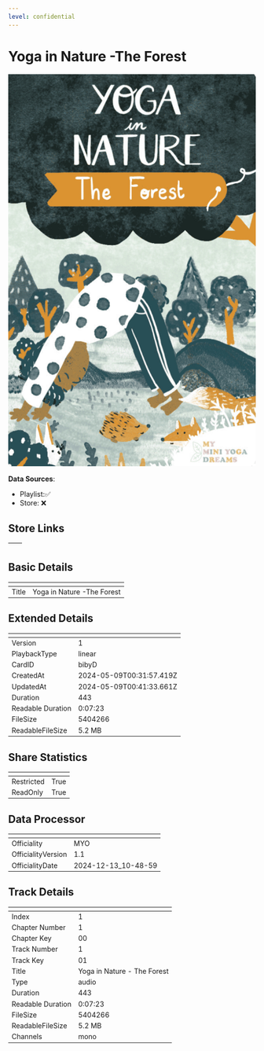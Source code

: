 ```yaml
---
level: confidential
---
```

# Yoga in Nature -The Forest 

![card_[bibyD].png](../../img/cards/card_[bibyD].png)

**Data Sources**: 

- Playlist:✅
- Store: ❌


## Store Links

| <!-- --> | <!-- --> |
| - | - |


## Basic Details

| <!-- --> | <!-- --> |
| - | - |
| Title | Yoga in Nature -The Forest  |


## Extended Details

| <!-- --> | <!-- --> |
| - | - |
| Version | 1 |
| PlaybackType | linear |
| CardID | bibyD |
| CreatedAt | 2024-05-09T00:31:57.419Z |
| UpdatedAt | 2024-05-09T00:41:33.661Z |
| Duration | 443 |
| Readable Duration | 0:07:23 |
| FileSize | 5404266 |
| ReadableFileSize | 5.2 MB |


## Share Statistics

| <!-- --> | <!-- --> |
| - | - |
| Restricted | True |
| ReadOnly | True |


## Data Processor

| <!-- --> | <!-- --> |
| - | - |
| Officiality | MYO
| OfficialityVersion | 1.1
| OfficialityDate | 2024-12-13_10-48-59


## Track Details

| <!-- --> | <!-- --> |
| - | - |
| Index | 1 |
| Chapter Number | 1 |
| Chapter Key | 00 |
| Track Number | 1 |
| Track Key | 01 |
| Title | Yoga in Nature - The Forest |
| Type | audio |
| Duration | 443 |
| Readable Duration | 0:07:23 |
| FileSize | 5404266 |
| ReadableFileSize | 5.2 MB |
| Channels | mono |

